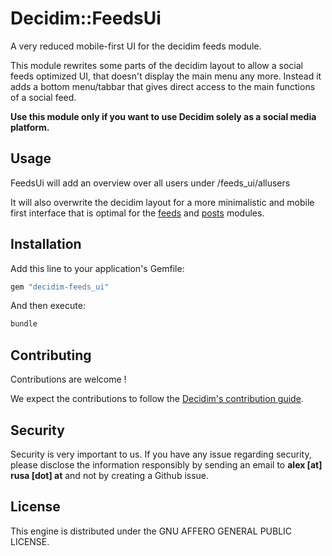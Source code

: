 # Decidim::FeedsUi

A very reduced mobile-first UI for the decidim feeds module.

This module rewrites some parts of the decidim layout to allow a social feeds optimized UI, that doesn't display the main menu any more. Instead it adds a bottom menu/tabbar that gives direct access to the main functions of a social feed.

**Use this module only if you want to use Decidim solely as a social media platform.**

## Usage

FeedsUi will add an overview over all users under /feeds_ui/allusers

It will also overwrite the decidim layout for a more minimalistic and mobile first interface that is optimal for the [feeds](https://github.com/DecidimAustria/decidim-module-feeds) and [posts](https://github.com/DecidimAustria/decidim-module-posts) modules.

## Installation

Add this line to your application's Gemfile:

```ruby
gem "decidim-feeds_ui"
```

And then execute:

```bash
bundle
```

## Contributing

Contributions are welcome !

We expect the contributions to follow the [Decidim's contribution guide](https://github.com/decidim/decidim/blob/develop/CONTRIBUTING.adoc).

## Security

Security is very important to us. If you have any issue regarding security, please disclose the information responsibly by sending an email to __alex [at] rusa [dot] at__ and not by creating a Github issue.

## License

This engine is distributed under the GNU AFFERO GENERAL PUBLIC LICENSE.
